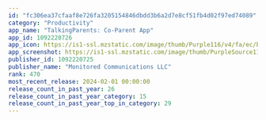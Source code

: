 ```yaml
---
id: "fc306ea37cfaaf8e726fa3205154846dbdd3b6a2d7e8cf51fb4d02f97ed74089"
category: "Productivity"
app_name: "TalkingParents: Co-Parent App"
app_id: 1092220726
app_icon: https://is1-ssl.mzstatic.com/image/thumb/Purple116/v4/fa/ec/b1/faecb155-bc04-31a5-120c-00850be28b24/AppIcons-0-0-1x_U007emarketing-0-0-0-5-0-0-sRGB-0-0-0-GLES2_U002c0-512MB-85-220-0-0.png/1024x1024bb.png
app_screenshot: https://is1-ssl.mzstatic.com/image/thumb/PurpleSource116/v4/5d/1a/ed/5d1aed89-ed49-12f3-20f6-623fc5477183/1faafcdb-481f-4223-a49c-e371bc60b6c3_Apple-AppStore-1242x2688-01.png/1242x2688bb.png
publisher_id: 1092220725
publisher_name: "Monitored Communications LLC"
rank: 470
most_recent_release: 2024-02-01 00:00:00
release_count_in_past_year: 26
release_count_in_past_year_category: 15
release_count_in_past_year_top_in_category: 29
---
```

